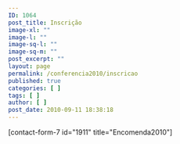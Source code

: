 ```yaml
---
ID: 1064
post_title: Inscrição
image-xl: ""
image-l: ""
image-sq-l: ""
image-sq-m: ""
post_excerpt: ""
layout: page
permalink: /conferencia2010/inscricao
published: true
categories: [ ]
tags: [ ]
author: [ ]
post_date: 2010-09-11 18:38:18
---
```

[contact-form-7 id="1911" title="Encomenda2010"]